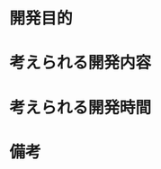 # 開発目的
<!-- なにを改善するための開発なのかを明確にする -->

# 考えられる開発内容
<!-- どのように開発すればよいか -->

# 考えられる開発時間
<!-- 大体どのくらいの時間をかければ終わるIssueか -->

# 備考
